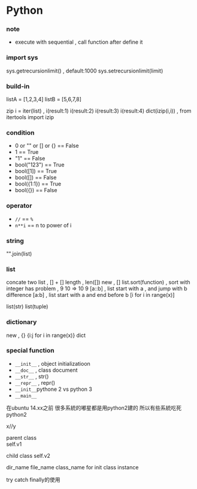 # Python


### note
- execute with sequential , call function after define it



### import sys
sys.getrecursionlimit() , default:1000
sys.setrecursionlimit(limit)


### build-in
listA = [1,2,3,4]
listB = [5,6,7,8]



zip
i = iter(list) , i(result:1) i(result:2) i(result:3) i(result:4)
dict(izip(i,i))     , from itertools import izip




### condition
- 0 or "" or [] or {} == False
- 1 == True 
- "1" == False
- bool("123") == True
- bool([1]) == True
- bool([]) == False
- bool({1:1}) == True
- bool({}) == False



### operator
- `//` == `%`
- `n**i` == n to power of i
 

### string
"".join(list)


### list
concate two list ,  [] + []
length , len([])
new , []
list.sort(function) , sort with integer has problem ,  9 10 => 10 9
[a::b] , list start with a , and jump with b difference
[a:b] , list start with a and end before b
[i for i in range(x)]

list(str)
list(tuple)



### dictionary
new , {}
{i:j for i in range(x)}
dict

### special function

- `__init__` , object initializatioon
- `__doc__` , class document
- `__str__` , str()
- `__repr__` , repr()
- `__init__`pythone 2 vs python 3
- `__main__` 

在ubuntu 14.xx之前 很多系統的嘟星都是用python2建的
所以有些系統吃死python2



x//y

parent class  
    self.v1

child class
    self.v2


dir_name file_name class_name for init class instance



try catch finally的使用


